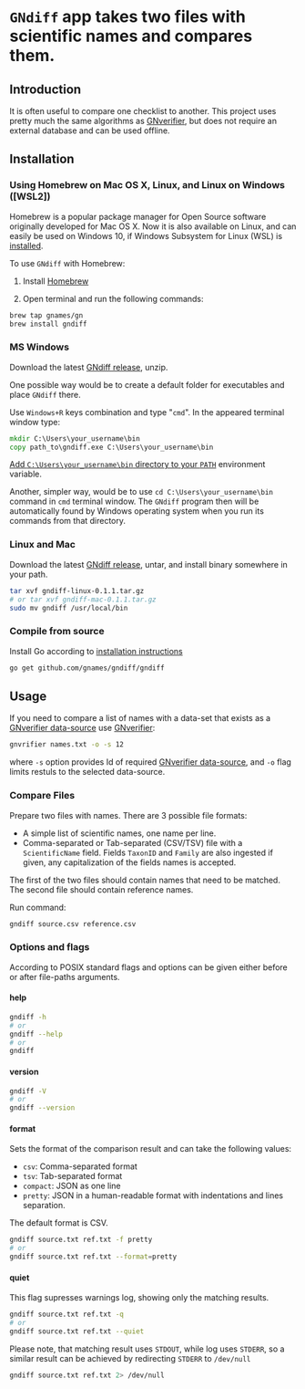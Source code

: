 # `GNdiff` app takes two files with scientific names and compares them.

## Introduction

It is often useful to compare one checklist to another. This project uses
pretty much the same algorithms as [GNverifier], but does not require an
external database and can be used offline.

## Installation

### Using Homebrew on Mac OS X, Linux, and Linux on Windows ([WSL2])

Homebrew is a popular package manager for Open Source software originally
developed for Mac OS X. Now it is also available on Linux, and can easily
be used on Windows 10, if Windows Subsystem for Linux (WSL) is
[installed][WSL install].

To use `GNdiff` with Homebrew:

1. Install [Homebrew]

2. Open terminal and run the following commands:

```bash
brew tap gnames/gn
brew install gndiff
```

### MS Windows

Download the latest [GNdiff release], unzip.

One possible way would be to create a default folder for executables and place
``GNdiff`` there.

Use ``Windows+R`` keys
combination and type "``cmd``". In the appeared terminal window type:

```cmd
mkdir C:\Users\your_username\bin
copy path_to\gndiff.exe C:\Users\your_username\bin
```

[Add ``C:\Users\your_username\bin`` directory to your ``PATH``][winpath]
environment variable.

Another, simpler way, would be to use ``cd C:\Users\your_username\bin`` command
in ``cmd`` terminal window. The ``GNdiff`` program then will be automatically
found by Windows operating system when you run its commands from that
directory.

### Linux and Mac

Download the latest [GNdiff release], untar, and install binary somewhere
in your path.

```bash
tar xvf gndiff-linux-0.1.1.tar.gz
# or tar xvf gndiff-mac-0.1.1.tar.gz
sudo mv gndiff /usr/local/bin
```

### Compile from source

Install Go according to [installation instructions][go-install]

```bash
go get github.com/gnames/gndiff/gndiff
```

## Usage

If you need to compare a list of names with a data-set that exists as a
[GNverifier data-source] use [GNverifier]:

```bash
gnvrifier names.txt -o -s 12
```

where `-s` option provides Id of required [GNverifier data-source], and `-o`
flag limits restuls to the selected data-source.

### Compare Files

Prepare two files with names. There are 3 possible file formats:

* A simple list of scientific names, one name per line.
* Comma-separated or Tab-separated (CSV/TSV) file with a `ScientificName`
  field. Fields `TaxonID` and `Family` are also ingested if given, any
  capitalization of the fields names is accepted.

The first of the two files should contain names that need to be matched.
The second file should contain reference names.

Run command:

```bash
gndiff source.csv reference.csv
```

### Options and flags

According to POSIX standard flags and options can be given either before or
after file-paths arguments.

#### help

```bash
gndiff -h
# or
gndiff --help
# or
gndiff
```

#### version

```bash
gndiff -V
# or
gndiff --version
```

#### format

Sets the format of the comparison result and can take the following values:

* `csv`: Comma-separated format
* `tsv`: Tab-separated format
* `compact`: JSON as one line
* `pretty`: JSON in a human-readable format with indentations and lines separation.

The default format is CSV.

```bash
gndiff source.txt ref.txt -f pretty
# or
gndiff source.txt ref.txt --format=pretty
```

#### quiet

This flag supresses warnings log, showing only the matching results.

```bash
gndiff source.txt ref.txt -q
# or
gndiff source.txt ref.txt --quiet
```

Please note, that matching result uses `STDOUT`, while log uses `STDERR`,
so a similar result can be achieved by redirecting `STDERR` to `/dev/null`

```bash
gndiff source.txt ref.txt 2> /dev/null
```


[GNdiff release]: https://github.com/gnames/gndiff/releases/latest
[GNdiff]: https://github.com/gnames/gndiff
[GNverifier data-source]: https://verifier.globalnames.org/data_sources
[GNverifier]: https://github.com/gnames/gnverifier
[Homebrew]: https://brew.sh/
[WSL install]: https://docs.microsoft.com/en-us/windows/wsl/install-win10
[go-install]: https://golang.org/doc/install
[winpath]: https://www.computerhope.com/issues/ch000549.htm
